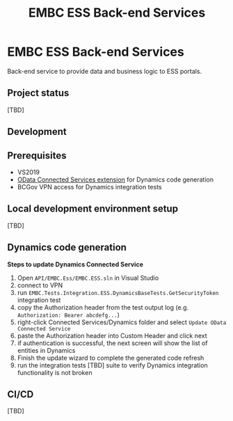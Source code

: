 ﻿---
title: EMBC ESS Back-end Services
description: EMBC ESS Back-end Services
---
# EMBC ESS Back-end Services

Back-end service to provide data and business logic to ESS portals.

## Project status

[TBD]

## Development

## Prerequisites

- VS2019
- [OData Connected Services extension](https://github.com/odata/ODataConnectedService) for Dynamics code generation
- BCGov VPN access for Dynamics integration tests

## Local development environment setup

[TBD]

## Dynamics code generation

**Steps to update Dynamics Connected Service**
1. Open `API/EMBC.Ess/EMBC.ESS.sln` in Visual Studio
1. connect to VPN
1. run `EMBC.Tests.Integration.ESS.DynamicsBaseTests.GetSecurityToken` integration test
1. copy the Authorization header from the test output log (e.g. `Authorization: Bearer abcdefg...`)
1. right-click Connected Services/Dynamics folder and select `Update OData Connected Service`
1. paste the Authorization header into Custom Header and click next
1. if authentication is successful, the next screen will show the list of entities in Dynamics
1. Finish the update wizard to complete the generated code refresh
1. run the integration tests [TBD] suite to verify Dynamics integration functionality is not broken

## CI/CD

[TBD]